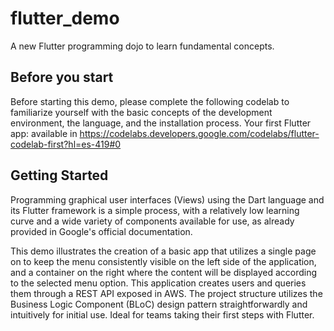 # flutter_demo

A new Flutter programming dojo to learn fundamental concepts.

## Before you start

Before starting this demo, please complete the following codelab to familiarize yourself with the basic concepts of the development environment, the language, and the installation process.
Your first Flutter app: available in https://codelabs.developers.google.com/codelabs/flutter-codelab-first?hl=es-419#0

## Getting Started

Programming graphical user interfaces (Views) using the Dart language and its Flutter framework is a simple process, with a relatively low learning curve and a wide variety of components available for use, as already provided in Google's official documentation. 

This demo illustrates the creation of a basic app that utilizes a single page on to keep the menu consistently visible on the left side of the application, and a container on the right where the content will be displayed according to the selected menu option. This application creates users and queries them through a REST API exposed in AWS. The project structure utilizes the Business Logic Component (BLoC) design pattern straightforwardly and intuitively for initial use. Ideal for teams taking their first steps with Flutter.
